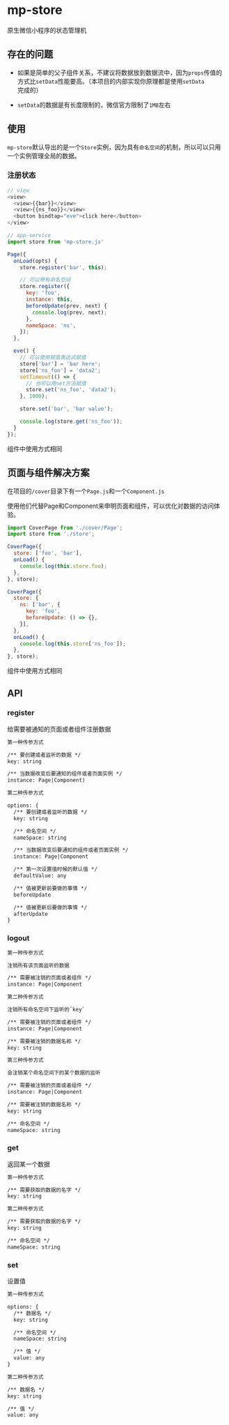 # mp-store

原生微信小程序的状态管理机

## 存在的问题

- 如果是简单的父子组件关系，不建议将数据放到数据流中，因为`props`传值的方式比`setData`性能要高。（本项目的内部实现你原理都是使用`setData`完成的）

- `setData`的数据是有长度限制的，微信官方限制了`1MB`左右

## 使用

`mp-store`默认导出的是一个`Store`实例，因为具有`命名空间`的机制，所以可以只用一个实例管理全局的数据。

### 注册状态

``` js
// view
<view>
  <view>{{bar}}</view>
  <view>{{ns_foo}}</view>
  <button bindtap="eve">click here</button>
</view>

// app-service
import store from 'mp-store.js'

Page({
  onLoad(opts) {
    store.register('bar', this);

    // 可以带有命名空间
    store.register({
      key: 'foo',
      instance: this,
      beforeUpdate(prev, next) {
        console.log(prev, next);
      },
      nameSpace: 'ns',
    });
  },

  eve() {
    // 可以使用赋值表达式赋值
    store['bar'] = 'bar here';
    store['ns_foo'] = 'data2';
    setTimeout(() => {
      // 也可以用set方法赋值
      store.set('ns_foo', 'data2');
    }, 1000);

    store.set('bar', 'bar value');

    console.log(store.get('ns_foo'));
  }
});
```

组件中使用方式相同

## 页面与组件解决方案

在项目的`/cover`目录下有一个`Page.js`和一个`Component.js`

使用他们代替Page和Component来申明页面和组件，可以优化对数据的访问体验。

``` js
import CoverPage from './cover/Page';
import store from './store';

CoverPage({
  store: ['foo', 'bar'],
  onLoad() {
    console.log(this.store.foo);
  },
}, store);

CoverPage({
  store: {
    ns: ['bar', {
      key: 'foo',
      beforeUpdate: () => {},
    }],
  },
  onLoad() {
    console.log(this.store['ns_foo']);
  },
}, store);
```

组件中使用方式相同

## API

### register

给需要被通知的页面或者组件注册数据

``` txt
第一种传参方式

/** 要创建或者监听的数据 */
key: string

/** 当数据改变后要通知的组件或者页面实例 */
instance: Page|Component)
```

``` txt
第二种传参方式

options: {
  /** 要创建或者监听的数据 */
  key: string

  /** 命名空间 */
  nameSpace: string

  /** 当数据改变后要通知的组件或者页面实例 */
  instance: Page|Component

  /** 第一次设置值时候的默认值 */
  defaultValue: any

  /** 值被更新前要做的事情 */
  beforeUpdate

  /** 值被更新后要做的事情 */
  afterUpdate
}
```

### logout

``` txt
第一种传参方式

注销所有该页面监听的数据

/** 需要被注销的页面或者组件 */
instance: Page|Component
```

``` txt
第二种传参方式

注销所有命名空间下监听的`key`

/** 需要被注销的页面或者组件 */
instance: Page|Component

/** 需要被注销的数据名称 */
key: string
```

``` txt
第三种传参方式

会注销某个命名空间下的某个数据的监听

/** 需要被注销的页面或者组件 */
instance: Page|Component

/** 需要被注销的数据名称 */
key: string

/** 命名空间 */
nameSpace: string
```

### get

返回某一个数据

``` txt
第一种传参方式

/** 需要获取的数据的名字 */
key: string
```

``` txt
第二种传参方式

/** 需要获取的数据的名字 */
key: string

/** 命名空间 */
nameSpace: string
```

### set

设置值

``` txt
第一种传参方式

options: {
  /** 数据名 */
  key: string

  /** 命名空间 */
  nameSpace: string

  /** 值 */
  value: any
}
```

``` txt
第二种传参方式

/** 数据名 */
key: string

/** 值 */
value: any
```
